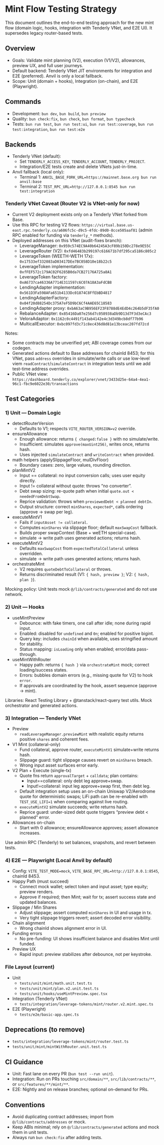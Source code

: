 # Mint Flow Testing Strategy

This document outlines the end-to-end testing approach for the new mint flow (domain logic, hooks, integration with Tenderly VNet, and E2E UI). It supersedes legacy router-based tests.

## Overview

- Goals: Validate mint planning (V2), execution (V1/V2), allowances, preview UX, and full user journeys.
- Default backend: Tenderly VNet JIT environments for integration and E2E (preferred). Anvil is only a local fallback.
- Scope: Unit (domain + hooks), Integration (on-chain), and E2E (Playwright).

## Commands

- Development: `bun dev`, `bun build`, `bun preview`
- Quality: `bun check:fix`, `bun check`, `bun format`, `bun typecheck`
- Tests: `bun run test`, `bun run test:ui`, `bun run test:coverage`, `bun run test:integration`, `bun run test:e2e`

## Backends

- Tenderly VNet (default):
  - Set `TENDERLY_ACCESS_KEY`, `TENDERLY_ACCOUNT`, `TENDERLY_PROJECT`.
  - Integration/E2E tests create and delete VNets just-in-time.
- Anvil fallback (local only):
  - Terminal 1: `ANVIL_BASE_FORK_URL=https://mainnet.base.org bun run anvil:base`
  - Terminal 2: `TEST_RPC_URL=http://127.0.0.1:8545 bun run test:integration`

### Tenderly VNet Caveat (Router V2 is VNet-only for now)

- Current V2 deployment exists only on a Tenderly VNet forked from Base.
- Use this RPC for testing V2 flows: `https://virtual.base.us-east.rpc.tenderly.co/a606fc5c-d9c5-4fdc-89d0-8cce505aaf81` (admin RPC enabled for funding via `tenderly_*` methods).
- Deployed addresses on this VNet (audit-fixes branch):
  - LeverageManager: `0x959c574EC9A40b64245A3cF89b150Dc278e9E55C`
  - LeverageRouter (V2): `0xfd46483b299197c616671b7df295ca5186c805c2`
  - LeverageToken (WEETH-WETH 17x): `0x17533ef332083aD03417DEe7BC058D10e18b22c5`
  - LeverageToken implementation: `0xfFEF572c179AC02F6285B0da7CB27176A725a8A1`
  - LeverageToken factory: `0xA6737ca46336A7714E311597c6C07A18A3aFdCB8`
  - LendingAdapter implementation: `0x561D3Fa598AFa651b4133Dc01874C8FfEbBD4817`
  - LendingAdapterFactory: `0x04f20d88254Dc375A7eF5D9bC6Cf4AAE65C18583`
  - LendingAdapter proxy: `0xbA63aC9B956EF23F8788dE4EdD4c264b5dF35fA0`
  - RebalanceAdapter: `0x85416Da07e256d7c058938aDb9D13d7F3d3eCAc3`
  - VeloraAdaptor: `0x1162c0c4491f143ab4142e4c3d349bcb8df77b96`
  - MulticallExecutor: `0xbc097fd3c71c8ec436d8d81e13bceac207fd72cd`

Notes:
- Some contracts may be unverified yet; ABI coverage comes from our codegen.
- Generated actions default to Base addresses for chainId 8453; for this VNet, pass `address` overrides in simulate/write calls or use low-level viem `readContract`/`simulateContract` in integration tests until we add test-time address overrides.
- Public VNet view: `https://dashboard.tenderly.co/explorer/vnet/3433d25e-64a4-4ea1-96c1-fbc9e6022e30/transactions`

## Test Categories

### 1) Unit — Domain Logic

- detectRouterVersion
  - Defaults to V1; respects `VITE_ROUTER_VERSION=v2` override.
- ensureAllowance
  - Enough allowance: returns `{ changed:false }` with no simulate/write.
  - Insufficient: simulates `approve(maxUint256)`, writes once, returns hash.
  - Uses injected `simulateContract` and `writeContract` when provided.
- math helpers (applySlippageFloor, mulDivFloor)
  - Boundary cases: zero, large values, rounding direction.
- planMintV2
  - Input == collateral: no input conversion calls; uses user equity directly.
  - Input != collateral without quote: throws “no converter”.
  - Debt swap sizing: re-quote path when initial `quote.out < neededFromDebtSwap`.
  - Reprice validation: throws when `previewedDebt < planned debtIn`.
  - Output structure: correct `minShares`, `expected*`, calls ordering (approve → swap per leg).
- executeMintV1
  - Fails if `inputAsset != collateral`.
  - Computes `minShares` via slippage floor; default `maxSwapCost` fallback.
  - Builds proper swapContext (Base + weETH special-case).
  - simulate → write path uses generated actions; returns hash.
- executeMintV2
  - Defaults `maxSwapCost` from `expectedTotalCollateral` unless overridden.
  - simulate → write path uses generated actions; returns hash.
- orchestrateMint
  - V2 requires `quoteDebtToCollateral` or throws.
  - Returns discriminated result (V1: `{ hash, preview }`; V2: `{ hash, plan }`).

Mocking policy: Unit tests mock `@/lib/contracts/generated` and do not use network.

### 2) Unit — Hooks

- useMintPreview
  - Debounce: with fake timers, one call after idle; none during rapid input.
  - Enabled: disabled for `undefined` and `0n`; enabled for positive bigint.
  - Query key: includes `chainId` when available, uses stringified amount for stability.
  - Status mapping: `isLoading` only when enabled; error/data pass-through.
- useMintWithRouter
  - Happy path: returns `{ hash }` via `orchestrateMint` mock; correct loading/success states.
  - Errors: bubbles domain errors (e.g., missing quote for V2) to hook `error`.
  - If approvals are coordinated by the hook, assert sequence (approve → mint).

Libraries: React Testing Library + @tanstack/react-query test utils. Mock orchestrator and generated actions.

### 3) Integration — Tenderly VNet

- Preview
  - `readLeverageManager.previewMint` with realistic equity returns positive `shares` and coherent fees.
- V1 Mint (collateral-only)
  - Fund collateral, approve router, `executeMintV1` simulate+write returns hash.
  - Slippage guard: tight slippage causes revert on `minShares` breach.
  - Wrong input asset surfaces error early.
- V2 Plan + Execute (single-tx)
  - Quote fns return `approvalTarget` + `calldata`; plan contains:
    - Input==collateral: only debt leg approve+swap.
    - Input!=collateral: input leg approve+swap first, then debt leg.
  - Default integration setup uses an on-chain Uniswap V2/Aerodrome quote for deterministic swaps; LiFi path can be re-enabled with `TEST_USE_LIFI=1` when comparing against live routing.
  - `executeMintV2` simulate succeeds; write returns hash.
  - Reprice guard: under-sized debt quote triggers “preview debt < planned” error.
- Allowances on-chain
  - Start with 0 allowance; ensureAllowance approves; assert allowance increases.

Use admin RPC (Tenderly) to set balances, snapshots, and revert between tests.

### 4) E2E — Playwright (Local Anvil by default)

- Config: `VITE_TEST_MODE=mock`, `VITE_BASE_RPC_URL=http://127.0.0.1:8545`, chainId 8453.
- Happy Path (must succeed)
  - Connect mock wallet; select token and input asset; type equity; preview renders.
  - Approve if required; then Mint; wait for tx; assert success state and updated balances.
- Slippage / Min Shares
  - Adjust slippage; assert computed `minShares` in UI and usage in tx.
  - Very tight slippage triggers revert; assert decoded error visibility.
- Chain alignment
  - Wrong chainId shows alignment error in UI.
- Funding errors
  - No pre-funding: UI shows insufficient balance and disables Mint until funded.
- Preview UX
  - Rapid input: preview stabilizes after debounce, not per keystroke.

### File Layout (current)

- Unit
  - `tests/unit/mint/math.unit.test.ts`
  - `tests/unit/mint/plan.v2.unit.test.ts`
  - `tests/unit/hooks/useMintPreview.spec.tsx`
- Integration (Tenderly VNet)
  - `tests/integration/leverage-tokens/mint/router.v2.mint.spec.ts`
- E2E (Playwright)
  - `tests/e2e/basic-app.spec.ts`

## Deprecations (to remove)

- `tests/integration/leverage-tokens/mint/router.test.ts`
- `tests/unit/mint/mintWithRouter.unit.test.ts`

## CI Guidance

- Unit: Fast lane on every PR (`bun test --run unit`).
- Integration: Run on PRs touching `src/domain/**`, `src/lib/contracts/**`, or `src/features/**/mint/**`.
- E2E: Nightly and on release branches; optional on-demand for PRs.

## Conventions

- Avoid duplicating contract addresses; import from `@/lib/contracts/addresses` or mock.
- Keep ABIs minimal; rely on `@/lib/contracts/generated` actions and mock them in unit tests.
- Always run `bun check:fix` after adding tests.

